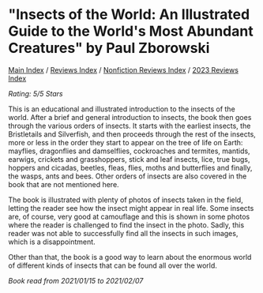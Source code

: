 # "Insects of the World: An Illustrated Guide to the World's Most Abundant Creatures" by Paul Zborowski

[Main Index](../../../README.md) / [Reviews Index](../../README.md) / [Nonfiction Reviews Index](../README.md) / [2023 Reviews Index](README.md)

*Rating: 5/5 Stars*

This is an educational and illustrated introduction to the insects of the world. After a brief and general introduction to insects, the book then goes through the various orders of insects. It starts with the earliest insects, the Bristletails and Silverfish, and then proceeds through the rest of the insects, more or less in the order they start to appear on the tree of life on Earth: mayflies, dragonflies and damselflies, cockroaches and termites, mantids, earwigs, crickets and grasshoppers, stick and leaf insects, lice, true bugs, hoppers and cicadas, beetles, fleas, flies, moths and butterflies and finally, the wasps, ants and bees. Other orders of insects are also covered in the book that are not mentioned here.

The book is illustrated with plenty of photos of insects taken in the field, letting the reader see how the insect might appear in real life. Some insects are, of course, very good at camouflage and this is shown in some photos where the reader is challenged to find the insect in the photo. Sadly, this reader was not able to successfully find all the insects in such images, which is a disappointment.

Other than that, the book is a good way to learn about the enormous world of different kinds of insects that can be found all over the world.

*Book read from 2021/01/15 to 2021/02/07*
